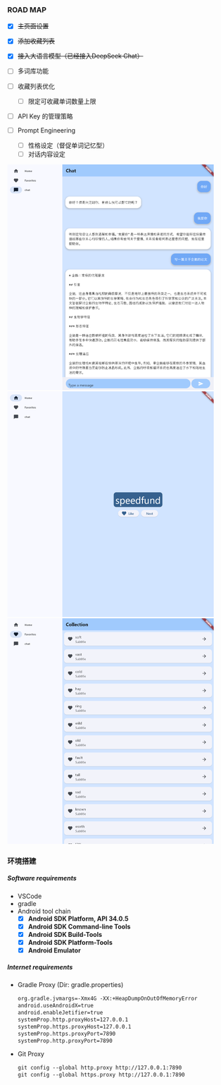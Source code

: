 ### ROAD MAP

- [x] ~~主页面设置~~

- [x] ~~添加收藏列表~~
- [x] ~~接入大语言模型（已经接入DeepSeek Chat）~~
- [ ] 多词库功能

- [ ] 收藏列表优化
  - [ ] 限定可收藏单词数量上限
- [ ] API Key 的管理策略

- [ ] Prompt Engineering
  - [ ] 性格设定（督促单词记忆型）
  - [ ] 对话内容设定

<img src="./README/chat.png" alt="word page" style="zoom:50%;" />

<img src="./README/word.png" alt="word page" style="zoom:50%;" />

<img src="./README/collection.png" alt="word page" style="zoom:50%;" />

### 环境搭建

##### Software requirements

- VSCode
- gradle
- Android tool chain
  - [x] **Android SDK Platform, API 34.0.5**
  - [x] **Android SDK Command-line Tools**
  - [x] **Android SDK Build-Tools**
  - [x] **Android SDK Platform-Tools**
  - [x] **Android Emulator**

##### Internet requirements

- Gradle Proxy (Dir: gradle.properties)

  ```properties
  org.gradle.jvmargs=-Xmx4G -XX:+HeapDumpOnOutOfMemoryError
  android.useAndroidX=true
  android.enableJetifier=true
  systemProp.http.proxyHost=127.0.0.1
  systemProp.https.proxyHost=127.0.0.1
  systemProp.https.proxyPort=7890
  systemProp.http.proxyPort=7890
  ```

- Git Proxy

  ```git
  git config --global http.proxy http://127.0.0.1:7890
  git config --global https.proxy http://127.0.0.1:7890
  ```

  
